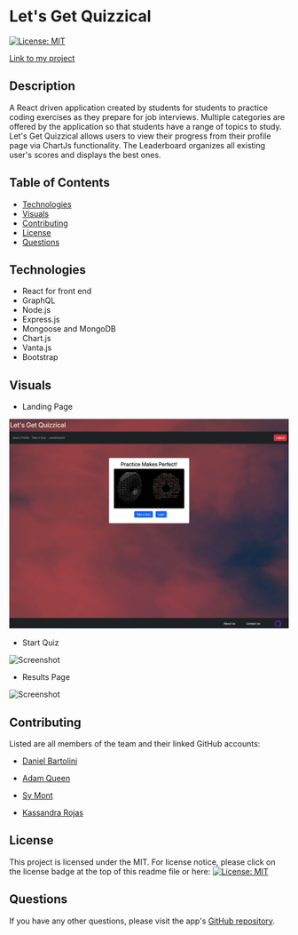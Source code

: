 # Let's Get Quizzical

[![License: MIT](https://img.shields.io/badge/License-MIT-yellow.svg)](https://opensource.org/licenses/MIT)

[Link to my project](https://young-fortress-52703.herokuapp.com/)

## Description

A React driven application created by students for students to practice coding exercises as they prepare for job interviews. Multiple categories are offered by the application so that students have a range of topics to study. Let's Get Quizzical allows users to view their progress from their profile page via ChartJs functionality. The Leaderboard organizes all existing user's scores and displays the best ones.

## Table of Contents

- [Technologies](#technologies)
- [Visuals](#visuals)
- [Contributing](#contributing)
- [License](#license)
- [Questions](#questions)

## Technologies

- React for front end
- GraphQL
- Node.js
- Express.js
- Mongoose and MongoDB
- Chart.js
- Vanta.js
- Bootstrap

## Visuals

- Landing Page

![Screenshot](./client/public/images/readmeLandingPage.png)

- Start Quiz

![Screenshot](./client/public/images/readmeStartQuiz.png)

- Results Page

![Screenshot](./client/public/images/readmeResults.png)

## Contributing

Listed are all members of the team and their linked GitHub accounts:

- [Daniel Bartolini](https://github.com/djbartolini)

- [Adam Queen](https://github.com/Smoke5643)

- [Sy Mont](https://github.com/Saidou25)

- [Kassandra Rojas](https://github.com/kassrojas)

## License

This project is licensed under the MIT.
For license notice, please click on the license badge at the top of this readme file or here: [![License: MIT](https://img.shields.io/badge/License-MIT-yellow.svg)](https://opensource.org/licenses/MIT)

## Questions

If you have any other questions, please visit the app's [GitHub repository](https://github.com/kassrojas/quizQL).
